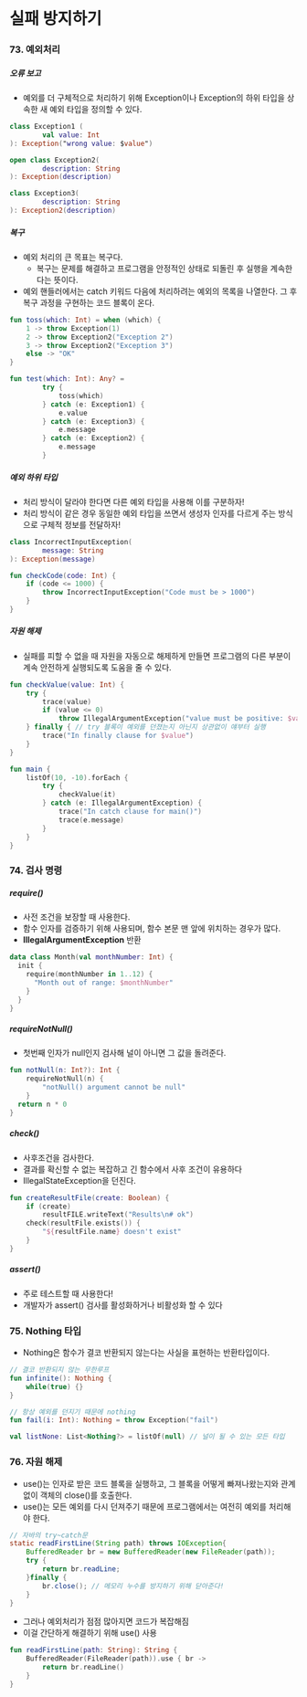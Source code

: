 # 실패 방지하기

### 73. 예외처리
##### 오류 보고
- 예외를 더 구체적으로 처리하기 위해 Exception이나 Exception의 하위 타입을 상속한 새 예외 타입을 정의할 수 있다.

```kotlin
class Exception1 (
        val value: Int
): Exception("wrong value: $value")

open class Exception2(
        description: String
): Exception(description)

class Exception3(
        description: String
): Exception2(description)
```

##### 복구
- 예외 처리의 큰 목표는 복구다. 
  - 복구는 문제를 해결하고 프로그램을 안정적인 상태로 되돌린 후 실행을 계속한다는 뜻이다.
- 예외 핸들러에서는 catch 키워드 다음에 처리하려는 예외의 목록을 나열한다. 그 후 복구 과정을 구현하는 코드 블록이 온다.

```kotlin
fun toss(which: Int) = when (which) {
    1 -> throw Exception(1)
    2 -> throw Exception2("Exception 2")
    3 -> throw Exception2("Exception 3")
    else -> "OK"
}

fun test(which: Int): Any? =
        try {
            toss(which)
        } catch (e: Exception1) {
            e.value
        } catch (e: Exception3) {
            e.message 
        } catch (e: Exception2) {
            e.message
        }
```

##### 예외 하위 타입
- 처리 방식이 달라야 한다면 다른 예외 타입을 사용해 이를 구분하자!
- 처리 방식이 같은 경우 동일한 예외 타입을 쓰면서 생성자 인자를 다르게 주는 방식으로 구체적 정보를 전달하자!
```kotlin
class IncorrectInputException(
        message: String
): Exception(message)

fun checkCode(code: Int) {
    if (code <= 1000) {
        throw IncorrectInputException("Code must be > 1000")
    }
}
```

##### 자원 해제
- 실패를 피할 수 없을 때 자원을 자동으로 해제하게 만들면 프로그램의 다른 부분이 계속 안전하게 실행되도록 도움을 줄 수 있다.
```kotlin
fun checkValue(value: Int) {
    try {
        trace(value)
        if (value <= 0)
            throw IllegalArgumentException("value must be positive: $value")
    } finally { // try 블록이 예외를 던졌는지 아닌지 상관없이 얘부터 실행 
        trace("In finally clause for $value")
    }
}

fun main {
    listOf(10, -10).forEach {
        try {
            checkValue(it)
        } catch (e: IllegalArgumentException) {
            trace("In catch clause for main()")
            trace(e.message)
        }
    }
}
```


### 74. 검사 명령
##### require()
- 사전 조건을 보장할 때 사용한다.
- 함수 인자를 검증하기 위해 사용되며, 함수 본문 맨 앞에 위치하는 경우가 많다.
- <b>IllegalArgumentException</b> 반환

```kotlin
data class Month(val monthNumber: Int) {
  init {
    require(monthNumber in 1..12) {
      "Month out of range: $monthNumber"
    }
  }
}
```

##### requireNotNull()
- 첫번째 인자가 null인지 검사해 널이 아니면 그 값을 돌려준다.

```kotlin
fun notNull(n: Int?): Int {
    requireNotNull(n) {
        "notNull() argument cannot be null"
    }
  return n * 0
}
```

##### check()
- 사후조건을 검사한다.
- 결과를 확신할 수 없는 복잡하고 긴 함수에서 사후 조건이 유용하다
- IllegalStateException을 던진다.
```kotlin
fun createResultFile(create: Boolean) {
    if (create)
        resultFILE.writeText("Results\n# ok")
    check(resultFile.exists()) {
        "${resultFile.name} doesn't exist"
    }
}
```

##### assert()
- 주로 테스트할 때 사용한다!
- 개발자가 assert() 검사를 활성화하거나 비활성화 할 수 있다

### 75. Nothing 타입 
- Nothing은 함수가 결코 반환되지 않는다는 사실을 표현하는 반환타입이다.

```kotlin
// 결코 반환되지 않는 무한루프 
fun infinite(): Nothing {
    while(true) {}
}

// 항상 예외를 던지기 때문에 nothing
fun fail(i: Int): Nothing = throw Exception("fail")

val listNone: List<Nothing?> = listOf(null) // 널이 될 수 있는 모든 타입
```

### 76. 자원 해제
- use()는 인자로 받은 코드 블록을 실행하고, 그 블록을 어떻게 빠져나왔는지와 관계없이 객체의 close()를 호출한다.
- use()는 모든 예외를 다시 던져주기 때문에 프로그램에서는 여전히 예외를 처리해야 한다.

```java
// 자바의 try~catch문
static readFirstLine(String path) throws IOException{
    BufferedReader br = new BufferedReader(new FileReader(path));
    try {
        return br.readLine;
    }finally {
        br.close(); // 메모리 누수를 방지하기 위해 닫아준다!
    }
}
```

- 그러나 예외처리가 점점 많아지면 코드가 복잡해짐
- 이걸 간단하게 해결하기 위해 use() 사용

```kotlin
fun readFirstLine(path: String): String {
    BufferedReader(FileReader(path)).use { br ->
        return br.readLine()
    }
}
```